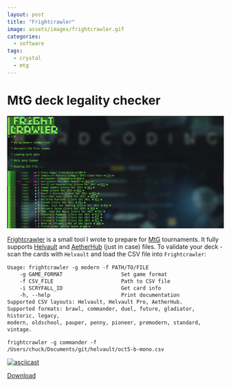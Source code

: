 ```yaml
---
layout: post
title: "Frightcrawler"
image: assets/images/frightcrawler.gif
categories:
  - software
tags:
  - crystal
  - mtg
---
```

# MtG deck legality checker

![Frightcrawler](/assets/images/frightcrawler.png)

[Frightcrawler](https://github.com/charlesrocket/frightcrawler) is a small tool I wrote to prepare for [MtG](https://magic.wizards.com/) tournaments. It fully supports [Helvault](https://apps.apple.com/us/app/helvault-mtg-card-scanner/id1466963201) and [AetherHub](https://aetherhub.com) (just in case) files. To validate your deck - scan the cards with `Helvault` and load the CSV file into `Frightcrawler`:

```
Usage: frightcrawler -g modern -f PATH/TO/FILE
    -g GAME_FORMAT                   Set game format
    -f CSV_FILE                      Path to CSV file
    -i SCRYFALL_ID                   Get card info
    -h, --help                       Print documentation
Supported CSV layouts: Helvault, Helvault Pro, AetherHub.
Supported formats: brawl, commander, duel, future, gladiator, historic, legacy,
modern, oldschool, pauper, penny, pioneer, premodern, standard, vintage.
```

```
frightcrawler -g commander -f /Users/chuck/Documents/git/helvault/oct5-b-mono.csv
```

[![asciicast](https://asciinema.org/a/438787.svg)](https://asciinema.org/a/438787)

[Download](https://github.com/charlesrocket/frightcrawler/releases/latest)
